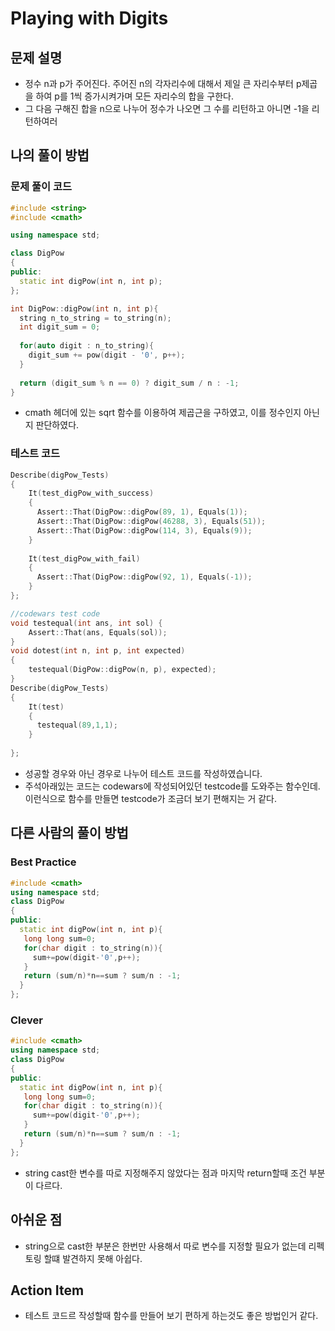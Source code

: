 # Playing with Digits

## 문제 설명

*  정수 n과 p가 주어진다. 주어진 n의 각자리수에 대해서 제일 큰 자리수부터 p제곱을 하여 p를 1씩 증가시켜가며 모든 자리수의 합을 구한다.
*  그 다음 구해진 합을 n으로 나누어 정수가 나오면 그 수를 리턴하고 아니면 -1을 리턴하여러

## 나의 풀이 방법

### 문제 풀이 코드

```c++
#include <string>
#include <cmath>

using namespace std;

class DigPow
{
public:
  static int digPow(int n, int p);
};

int DigPow::digPow(int n, int p){
  string n_to_string = to_string(n);
  int digit_sum = 0;
  
  for(auto digit : n_to_string){
    digit_sum += pow(digit - '0', p++);
  }
  
  return (digit_sum % n == 0) ? digit_sum / n : -1;
}

```

*  cmath 헤더에 있는 sqrt 함수를 이용하여 제곱근을 구하였고, 이를 정수인지 아닌지 판단하였다.

### 테스트 코드
```c++
Describe(digPow_Tests)
{
    It(test_digPow_with_success)
    {
      Assert::That(DigPow::digPow(89, 1), Equals(1));
      Assert::That(DigPow::digPow(46288, 3), Equals(51));
      Assert::That(DigPow::digPow(114, 3), Equals(9));
    }
  
    It(test_digPow_with_fail)
    {
      Assert::That(DigPow::digPow(92, 1), Equals(-1));
    }
};  

//codewars test code
void testequal(int ans, int sol) {
    Assert::That(ans, Equals(sol));
}
void dotest(int n, int p, int expected)
{
    testequal(DigPow::digPow(n, p), expected);
}
Describe(digPow_Tests)
{
    It(test)
    {
      testequal(89,1,1);
    }
  
};  
```

*  성공할 경우와 아닌 경우로 나누어 테스트 코드를 작성하였습니다.
*  주석아래있는 코드는 codewars에 작성되어있던 testcode를 도와주는 함수인데. 이런식으로 함수를 만들면 testcode가 조금더 보기 편해지는 거 같다.



## 다른 사람의 풀이 방법

### Best Practice

```c++
#include <cmath>
using namespace std;
class DigPow
{
public:
  static int digPow(int n, int p){
   long long sum=0;
   for(char digit : to_string(n)){
     sum+=pow(digit-'0',p++);
   }
   return (sum/n)*n==sum ? sum/n : -1;
  }
};
```

### Clever

```c++
#include <cmath>
using namespace std;
class DigPow
{
public:
  static int digPow(int n, int p){
   long long sum=0;
   for(char digit : to_string(n)){
     sum+=pow(digit-'0',p++);
   }
   return (sum/n)*n==sum ? sum/n : -1;
  }
};
```

*  string cast한 변수를 따로 지정해주지 않았다는 점과 마지막 return할때 조건 부분이 다르다.

## 아쉬운 점

*  string으로 cast한 부분은 한번만 사용해서 따로 변수를 지정할 필요가 없는데 리펙토링 할떄 발견하지 못해 아쉽다.

## Action Item

*  테스트 코드르 작성할때 함수를 만들어 보기 편하게 하는것도 좋은 방법인거 같다.
